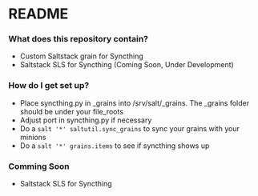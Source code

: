 # README #


### What does this repository contain? ###

* Custom Saltstack grain for Syncthing
* Saltstack SLS for Syncthing (Coming Soon, Under Development)

### How do I get set up? ###

* Place syncthing.py in _grains into /srv/salt/_grains. The _grains folder should be under your file_roots
* Adjust port in syncthing.py if necessary
* Do a `salt '*' saltutil.sync_grains` to sync your grains with your minions
* Do a `salt '*' grains.items` to see if syncthing shows up

### Comming Soon ###

* Saltstack SLS for Syncthing